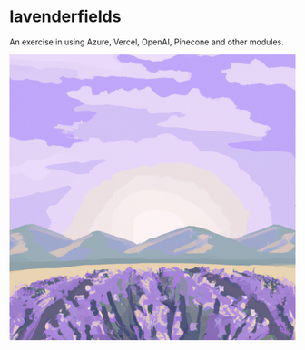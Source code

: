 # lavenderfields
An exercise in using Azure, Vercel, OpenAI, Pinecone and other modules.

![ai photo of lavender fields](lavenderfields.png)
